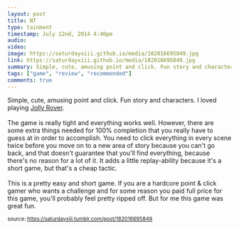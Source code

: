 ```yaml
---
layout: post
title: NT
type: tainment
timestamp: July 22nd, 2014 4:40pm
audio: 
video: 
image: https://saturdayxiii.github.io/media/182016695849.jpg
link: https://saturdayxiii.github.io/media/182016695849.jpg
summary: Simple, cute, amusing point and click. Fun story and characters. I loved playing.The game is really tight and everything works well. Howe...
tags: ["game", "review", "recommended"]
comments: true
---
```


Simple, cute, amusing point and click. Fun story and characters. I loved playing <a href="https://store.steampowered.com/app/58200/Jolly_Rover/" target="_blank">Jolly Rover</a>.<br/><br/>The game is really tight and everything works well. However, there are some extra things needed for 100% completion that you really have to guess at in order to accomplish. You need to click everything in every scene twice before you move on to a new area of story because you can't go back, and that doesn't guarantee that you'll find everything, because there's no reason for a lot of it. It adds a little replay-ability because it's a short game, but that's a cheap tactic.<br/><br/>This is a pretty easy and short game. If you are a hardcore point &amp; click gamer who wants a challenge and for some reason you paid full price for this game, you'll probably feel pretty ripped off. But for me this game was great fun.
<br/>
 
  
<small>source: https://saturdayxiii.tumblr.com/post/182016695849</small>